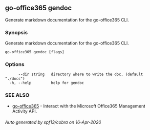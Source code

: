 ## go-office365 gendoc

Generate markdown documentation for the go-office365 CLI.

### Synopsis

Generate markdown documentation for the go-office365 CLI.

```
go-office365 gendoc [flags]
```

### Options

```
      --dir string   directory where to write the doc. (default "./docs")
  -h, --help         help for gendoc
```

### SEE ALSO

* [go-office365](go-office365.md)	 - Interact with the Microsoft Office365 Management Activity API.

###### Auto generated by spf13/cobra on 16-Apr-2020
